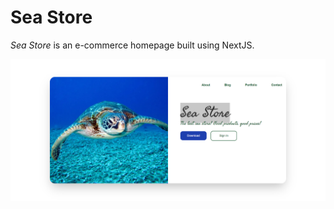 # Sea Store

*Sea Store* is an e-commerce homepage built using NextJS.

![Project preview](src/public/images/preview.png)